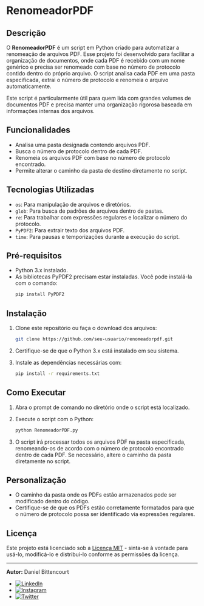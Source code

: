 # RenomeadorPDF

## Descrição
O **RenomeadorPDF** é um script em Python criado para automatizar a renomeação de arquivos PDF. Esse projeto foi desenvolvido para facilitar a organização de documentos, onde cada PDF é recebido com um nome genérico e precisa ser renomeado com base no número de protocolo contido dentro do próprio arquivo. O script analisa cada PDF em uma pasta especificada, extrai o número de protocolo e renomeia o arquivo automaticamente.

Este script é particularmente útil para quem lida com grandes volumes de documentos PDF e precisa manter uma organização rigorosa baseada em informações internas dos arquivos.

## Funcionalidades
- Analisa uma pasta designada contendo arquivos PDF.
- Busca o número de protocolo dentro de cada PDF.
- Renomeia os arquivos PDF com base no número de protocolo encontrado.
- Permite alterar o caminho da pasta de destino diretamente no script.

## Tecnologias Utilizadas
- `os`: Para manipulação de arquivos e diretórios.
- `glob`: Para busca de padrões de arquivos dentro de pastas.
- `re`: Para trabalhar com expressões regulares e localizar o número do protocolo.
- `PyPDF2`: Para extrair texto dos arquivos PDF.
- `time`: Para pausas e temporizações durante a execução do script.

## Pré-requisitos
- Python 3.x instalado.
- As bibliotecas PyPDF2 precisam estar instaladas. Você pode instalá-la com o comando:
    ```bash
    pip install PyPDF2
    ```

## Instalação
1. Clone este repositório ou faça o download dos arquivos:
    ```bash
    git clone https://github.com/seu-usuario/renomeadorpdf.git
    ```

2. Certifique-se de que o Python 3.x está instalado em seu sistema.

3. Instale as dependências necessárias com:
    ```bash
    pip install -r requirements.txt
    ```

## Como Executar
1. Abra o prompt de comando no diretório onde o script está localizado.

2. Execute o script com o Python:
    ```bash
    python RenomeadorPDF.py
    ```

3. O script irá processar todos os arquivos PDF na pasta especificada, renomeando-os de acordo com o número de protocolo encontrado dentro de cada PDF. Se necessário, altere o caminho da pasta diretamente no script.

## Personalização
- O caminho da pasta onde os PDFs estão armazenados pode ser modificado dentro do código.
- Certifique-se de que os PDFs estão corretamente formatados para que o número de protocolo possa ser identificado via expressões regulares.

## Licença
Este projeto está licenciado sob a [Licença MIT](./LICENSE) - sinta-se à vontade para usá-lo, modificá-lo e distribuí-lo conforme as permissões da licença.

---

**Autor:** Daniel Bittencourt  
- [![LinkedIn](https://img.shields.io/badge/-LinkedIn-blue?style=flat-square&logo=linkedin)](https://www.linkedin.com/in/danielbittenc)
- [![Instagram](https://img.shields.io/badge/-Instagram-E4405F?style=flat-square&logo=instagram&logoColor=white)](https://www.instagram.com/danibittenc/)
- [![Twitter](https://img.shields.io/badge/-Twitter-1DA1F2?style=flat-square&logo=twitter&logoColor=white)](https://x.com/smashpump)
